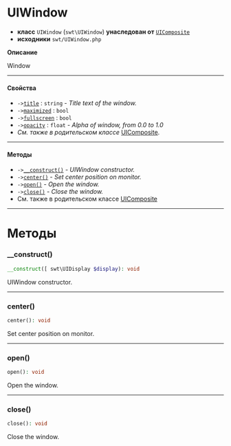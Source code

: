 # UIWindow

- **класс** `UIWindow` (`swt\UIWindow`) **унаследован от** [`UIComposite`](https://github.com/jphp-compiler/jphp-swt-ext/blob/master/jphp-swt-ext/api-docs/classes/swt/UIComposite.ru.md)
- **исходники** `swt/UIWindow.php`

**Описание**

Window

---

#### Свойства

- `->`[`title`](#prop-title) : `string` - _Title text of the window._
- `->`[`maximized`](#prop-maximized) : `bool`
- `->`[`fullscreen`](#prop-fullscreen) : `bool`
- `->`[`opacity`](#prop-opacity) : `float` - _Alpha of window, from 0.0 to 1.0_
- *См. также в родительском классе* [UIComposite](https://github.com/jphp-compiler/jphp-swt-ext/blob/master/jphp-swt-ext/api-docs/classes/swt/UIComposite.ru.md).

---

#### Методы

- `->`[`__construct()`](#method-__construct) - _UIWindow constructor._
- `->`[`center()`](#method-center) - _Set center position on monitor._
- `->`[`open()`](#method-open) - _Open the window._
- `->`[`close()`](#method-close) - _Close the window._
- См. также в родительском классе [UIComposite](https://github.com/jphp-compiler/jphp-swt-ext/blob/master/jphp-swt-ext/api-docs/classes/swt/UIComposite.ru.md)

---
# Методы

<a name="method-__construct"></a>

### __construct()
```php
__construct([ swt\UIDisplay $display): void
```
UIWindow constructor.

---

<a name="method-center"></a>

### center()
```php
center(): void
```
Set center position on monitor.

---

<a name="method-open"></a>

### open()
```php
open(): void
```
Open the window.

---

<a name="method-close"></a>

### close()
```php
close(): void
```
Close the window.